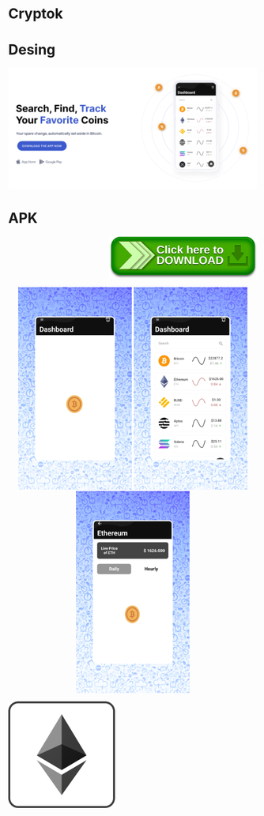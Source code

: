 # Cryptok

# Desing

<p align="left">
<img src="screenShots/Prev.png" />

# APK

  </p>
<p align="right">
<a href="https://drive.google.com/file/d/1ZtGqaoCdZM4ZjHKpViTDb42ujx97_NjS/view?usp=sharing" target="_blank"><img src="screenShots/download.png" width="300"></a>
  </p>

<p align="center">
  <img src="screenShots/1.png" width="230" />
 
  <img src="screenShots/2.png" width="230" /> 
 
  <img src="screenShots/3.png" width="230" /> 
</p>

<p align="left">
<img src="screenShots/Thumbnails.png"  />

  </p>







